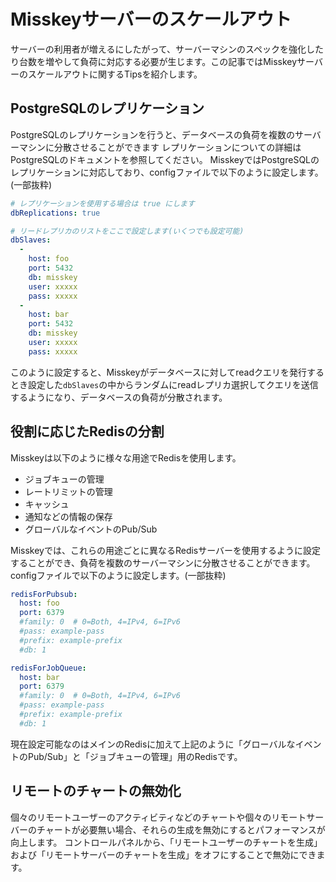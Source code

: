 # Misskeyサーバーのスケールアウト

サーバーの利用者が増えるにしたがって、サーバーマシンのスペックを強化したり台数を増やして負荷に対応する必要が生じます。この記事ではMisskeyサーバーのスケールアウトに関するTipsを紹介します。

## PostgreSQLのレプリケーション

PostgreSQLのレプリケーションを行うと、データベースの負荷を複数のサーバーマシンに分散させることができます
レプリケーションについての詳細はPostgreSQLのドキュメントを参照してください。
MisskeyではPostgreSQLのレプリケーションに対応しており、configファイルで以下のように設定します。(一部抜粋)

```yml
# レプリケーションを使用する場合は true にします
dbReplications: true

# リードレプリカのリストをここで設定します(いくつでも設定可能)
dbSlaves:
  -
    host: foo
    port: 5432
    db: misskey
    user: xxxxx
    pass: xxxxx
  -
    host: bar
    port: 5432
    db: misskey
    user: xxxxx
    pass: xxxxx
```

このように設定すると、Misskeyがデータベースに対してreadクエリを発行するとき設定した`dbSlaves`の中からランダムにreadレプリカ選択してクエリを送信するようになり、データベースの負荷が分散されます。

## 役割に応じたRedisの分割

Misskeyは以下のように様々な用途でRedisを使用します。

- ジョブキューの管理
- レートリミットの管理
- キャッシュ
- 通知などの情報の保存
- グローバルなイベントのPub/Sub

Misskeyでは、これらの用途ごとに異なるRedisサーバーを使用するように設定することができ、負荷を複数のサーバーマシンに分散させることができます。
configファイルで以下のように設定します。(一部抜粋)

```yml
redisForPubsub:
  host: foo
  port: 6379
  #family: 0  # 0=Both, 4=IPv4, 6=IPv6
  #pass: example-pass
  #prefix: example-prefix
  #db: 1

redisForJobQueue:
  host: bar
  port: 6379
  #family: 0  # 0=Both, 4=IPv4, 6=IPv6
  #pass: example-pass
  #prefix: example-prefix
  #db: 1
```

現在設定可能なのはメインのRedisに加えて上記のように「グローバルなイベントのPub/Sub」と「ジョブキューの管理」用のRedisです。

## リモートのチャートの無効化

個々のリモートユーザーのアクティビティなどのチャートや個々のリモートサーバーのチャートが必要無い場合、それらの生成を無効にするとパフォーマンスが向上します。
コントロールパネルから、「リモートユーザーのチャートを生成」および「リモートサーバーのチャートを生成」をオフにすることで無効にできます。
